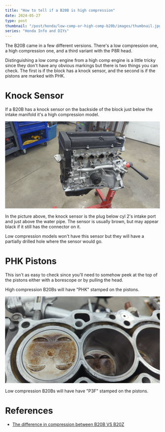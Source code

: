```yaml
---
title: "How to tell if a B20B is high compression"
date: 2024-05-27
type: post
thumbnail: "/post/honda/low-comp-or-high-comp-b20b/images/thumbnail.jpg"
series: "Honda Info and DIYs"
---
```


The B20B came in a few different versions. There's a low compression one, a high compression one, and a third variant with the P8R head.

Distinguishing a low comp engine from a high comp engine is a little tricky since they don't have any obvious markings but there is two things you can check. The first is if the block has a knock sensor, and the second is if the pistons are marked with PHK.

# Knock Sensor

If a B20B has a knock sensor on the backside of the block just below the intake manifold it's a high compression model.

![](images/knock-sensor.jpg)

In the picture above, the knock sensor is the plug below cyl 2's intake port and just above the water pipe. The sensor is usually brown, but may appear black if it still has the connector on it.

Low compression models won't have this sensor but they will have a partially drilled hole where the sensor would go.

# PHK Pistons

This isn't as easy to check since you'll need to somehow peek at the top of the pistons either with a borescope or by pulling the head.

High compression B20Bs will have "PHK" stamped on the pistons.

![](images/piston.jpg)

Low compression B20Bs will have have "P3F" stamped on the pistons.

# References

- [The difference in compression between B20B VS B20Z](https://honda-tech.com/forums/tech-misc-15/difference-compression-between-b20b-vs-b20z-460954/)

